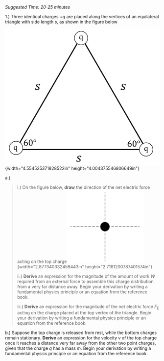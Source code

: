 *Suggested Time: 20-25 minutes*

1.) Three identical charges $+ q$ are placed along the vertices of an
equilateral triangle with side length *s*, as shown in the figure below

![](media/image2.png){width="4.554525371828522in"
height="4.004375546806649in"}

a.)

> i.) On the figure below, **draw** the direction of the net electric
> force acting on the top
> charge![](media/image1.png){width="2.877340332458443in"
> height="2.7181200787401574in"}
>
> ii.) **Derive** an expression for the magnitude of the amount of work
> $W$ required from an external force to assemble this charge
> distribution from a very far distance away. Begin your derivation by
> writing a fundamental physics principle or an equation from the
> reference book.
>
> iii.) **Derive** an expression for the magnitude of the net electric
> force $F_{E}$ acting on the charge placed at the top vertex of the
> triangle. Begin your derivation by writing a fundamental physics
> principle or an equation from the reference book.

b.) Suppose the top charge is released from rest, while the bottom
charges remain stationary. **Derive** an expression for the velocity $v$
of the top charge once it reaches a distance very far away from the
other two point charges, given that the charge $q$ has a mass $m$. Begin
your derivation by writing a fundamental physics principle or an
equation from the reference book.
